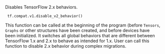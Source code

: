 Disables TensorFlow 2.x behaviors.

```
 tf.compat.v1.disable_v2_behavior()
```
This function can be called at the beginning of the program (before `Tensors`, `Graphs` or other structures have been created, and before devices have been initialized. It switches all global behaviors that are different between TensorFlow 1.x and 2.x to behave as intended for 1.x.
User can call this function to disable 2.x behavior during complex migrations.
